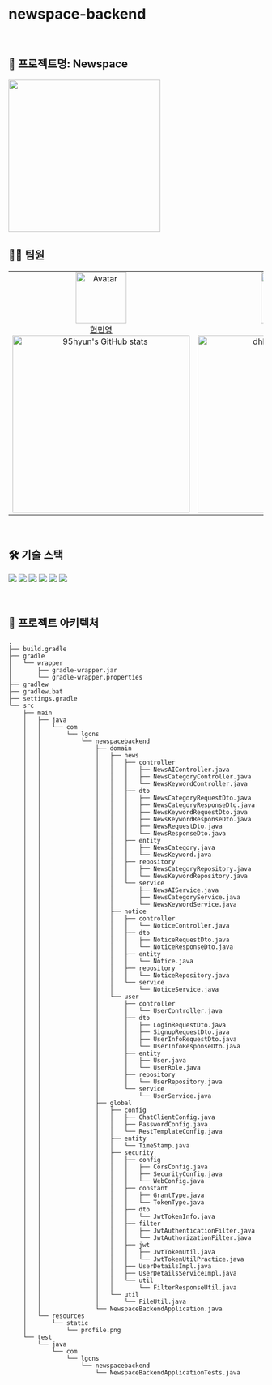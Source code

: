 # newspace-backend


<br>

## 📍 프로젝트명: Newspace
<img src="https://github.com/user-attachments/assets/04d415b7-b379-4a0b-9aba-ff1d3609db85" width="300" />
<br>


## 👩‍💻 팀원
<table>
    <tr>
        <!-- 첫 번째 팀원 -->
        <td align="center" width="50%">
            <img src="https://avatars.githubusercontent.com/u/151743721?v=4" alt="Avatar" width="100px"/><br/>
            <a href="https://github.com/95hyun">현민영</a>
            <br/>
            <img src="https://github-readme-stats.vercel.app/api?username=95hyun&show_icons=true&theme=transparent" alt="95hyun's GitHub stats" width="350px"/>
        </td>
        <!-- 두 번째 팀원 -->
        <td align="center" width="50%">
            <img src="https://avatars.githubusercontent.com/u/39462045?v=4" alt="Avatar" width="100px"/><br/>
            <a href="https://github.com/dhku">구동혁</a>
            <br/>
            <img src="https://github-readme-stats.vercel.app/api?username=dhku&show_icons=true&theme=transparent" alt="dhku's GitHub stats" width="350px"/>
        </td>
        <!-- 세 번째 팀원 -->
        <td align="center" width="50%">
            <img src="https://avatars.githubusercontent.com/u/124752866?v=4" alt="Avatar" width="100px"/><br/>
            <a href="https://github.com/minnnseokk">정민석</a>
            <br/>
            <img src="https://github-readme-stats.vercel.app/api?username=minnnseokk&show_icons=true&theme=transparent" alt="minnnseokk's GitHub stats" width="350px"/>
        </td>
    </tr>
</table>
<br/>

## 🛠️ 기술 스택

<img src="https://img.shields.io/badge/HTML5-E34F26?style=for-the-badge&logo=HTML5&logoColor=white"> <img src="https://img.shields.io/badge/CSS3-1572B6?style=for-the-badge&logo=CSS3&logoColor=white"> <img src="https://img.shields.io/badge/JavaScript-F7DF1E?style=for-the-badge&logo=JavaScript&logoColor=black"> <img src="https://img.shields.io/badge/React-61DAFB?style=for-the-badge&logo=React&logoColor=black"> <img src="https://img.shields.io/badge/Vite-646CFF?style=for-the-badge&logo=Vite&logoColor=white"> <img src="https://img.shields.io/badge/Figma-F24E1E?style=for-the-badge&logo=Figma&logoColor=white"> 

<br/>

## 📂 프로젝트 아키텍처

```
.
├── build.gradle
├── gradle
│   └── wrapper
│       ├── gradle-wrapper.jar
│       └── gradle-wrapper.properties
├── gradlew
├── gradlew.bat
├── settings.gradle
└── src
    ├── main
    │   ├── java
    │   │   └── com
    │   │       └── lgcns
    │   │           └── newspacebackend
    │   │               ├── domain
    │   │               │   ├── news
    │   │               │   │   ├── controller
    │   │               │   │   │   ├── NewsAIController.java
    │   │               │   │   │   ├── NewsCategoryController.java
    │   │               │   │   │   └── NewsKeywordController.java
    │   │               │   │   ├── dto
    │   │               │   │   │   ├── NewsCategoryRequestDto.java
    │   │               │   │   │   ├── NewsCategoryResponseDto.java
    │   │               │   │   │   ├── NewsKeywordRequestDto.java
    │   │               │   │   │   ├── NewsKeywordResponseDto.java
    │   │               │   │   │   ├── NewsRequestDto.java
    │   │               │   │   │   └── NewsResponseDto.java
    │   │               │   │   ├── entity
    │   │               │   │   │   ├── NewsCategory.java
    │   │               │   │   │   └── NewsKeyword.java
    │   │               │   │   ├── repository
    │   │               │   │   │   ├── NewsCategoryRepository.java
    │   │               │   │   │   └── NewsKeywordRepository.java
    │   │               │   │   └── service
    │   │               │   │       ├── NewsAIService.java
    │   │               │   │       ├── NewsCategoryService.java
    │   │               │   │       └── NewsKeywordService.java
    │   │               │   ├── notice
    │   │               │   │   ├── controller
    │   │               │   │   │   └── NoticeController.java
    │   │               │   │   ├── dto
    │   │               │   │   │   ├── NoticeRequestDto.java
    │   │               │   │   │   └── NoticeResponseDto.java
    │   │               │   │   ├── entity
    │   │               │   │   │   └── Notice.java
    │   │               │   │   ├── repository
    │   │               │   │   │   └── NoticeRepository.java
    │   │               │   │   └── service
    │   │               │   │       └── NoticeService.java
    │   │               │   └── user
    │   │               │       ├── controller
    │   │               │       │   └── UserController.java
    │   │               │       ├── dto
    │   │               │       │   ├── LoginRequestDto.java
    │   │               │       │   ├── SignupRequestDto.java
    │   │               │       │   ├── UserInfoRequestDto.java
    │   │               │       │   └── UserInfoResponseDto.java
    │   │               │       ├── entity
    │   │               │       │   ├── User.java
    │   │               │       │   └── UserRole.java
    │   │               │       ├── repository
    │   │               │       │   └── UserRepository.java
    │   │               │       └── service
    │   │               │           └── UserService.java
    │   │               ├── global
    │   │               │   ├── config
    │   │               │   │   ├── ChatClientConfig.java
    │   │               │   │   ├── PasswordConfig.java
    │   │               │   │   └── RestTemplateConfig.java
    │   │               │   ├── entity
    │   │               │   │   └── TimeStamp.java
    │   │               │   ├── security
    │   │               │   │   ├── config
    │   │               │   │   │   ├── CorsConfig.java
    │   │               │   │   │   ├── SecurityConfig.java
    │   │               │   │   │   └── WebConfig.java
    │   │               │   │   ├── constant
    │   │               │   │   │   ├── GrantType.java
    │   │               │   │   │   └── TokenType.java
    │   │               │   │   ├── dto
    │   │               │   │   │   └── JwtTokenInfo.java
    │   │               │   │   ├── filter
    │   │               │   │   │   ├── JwtAuthenticationFilter.java
    │   │               │   │   │   └── JwtAuthorizationFilter.java
    │   │               │   │   ├── jwt
    │   │               │   │   │   ├── JwtTokenUtil.java
    │   │               │   │   │   └── JwtTokenUtilPractice.java
    │   │               │   │   ├── UserDetailsImpl.java
    │   │               │   │   ├── UserDetailsServiceImpl.java
    │   │               │   │   └── util
    │   │               │   │       └── FilterResponseUtil.java
    │   │               │   └── util
    │   │               │       └── FileUtil.java
    │   │               └── NewspaceBackendApplication.java
    │   └── resources
    │       └── static
    │           └── profile.png
    └── test
        └── java
            └── com
                └── lgcns
                    └── newspacebackend
                        └── NewspaceBackendApplicationTests.java
```
<br/>

